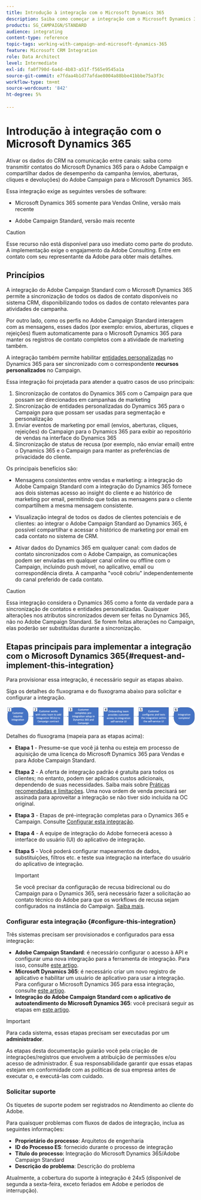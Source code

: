 ```yaml
---
title: Introdução à integração com o Microsoft Dynamics 365
description: Saiba como começar a integração com o Microsoft Dynamics 365
products: SG_CAMPAIGN/STANDARD
audience: integrating
content-type: reference
topic-tags: working-with-campaign-and-microsoft-dynamics-365
feature: Microsoft CRM Integration
role: Data Architect
level: Intermediate
exl-id: fa0f790d-6a4d-4b83-a51f-f565e9545a1a
source-git-commit: e7fdaa4b1d77afdae8004a88bbe41bbbe75a3f3c
workflow-type: tm+mt
source-wordcount: '842'
ht-degree: 5%

---
```


# Introdução à integração com o Microsoft Dynamics 365

Ativar os dados do CRM na comunicação entre canais: saiba como transmitir contatos do Microsoft Dynamics 365 para o Adobe Campaign e compartilhar dados de desempenho da campanha (envios, aberturas, cliques e devoluções) do Adobe Campaign para o Microsoft Dynamics 365.

Essa integração exige as seguintes versões de software:

* Microsoft Dynamics 365 somente para Vendas Online, versão mais recente

* Adobe Campaign Standard, versão mais recente

>[!CAUTION]
>
>Esse recurso não está disponível para uso imediato como parte do produto. A implementação exige o engajamento da Adobe Consulting. Entre em contato com seu representante da Adobe para obter mais detalhes.
>

## Princípios

A integração do Adobe Campaign Standard com o Microsoft Dynamics 365 permite a sincronização de todos os dados de contato disponíveis no sistema CRM, disponibilizando todos os dados de contato relevantes para atividades de campanha.

Por outro lado, como os perfis no Adobe Campaign Standard interagem com as mensagens, esses dados (por exemplo: envios, aberturas, cliques e rejeições) fluem automaticamente para o Microsoft Dynamics 365 para manter os registros de contato completos com a atividade de marketing também.

A integração também permite habilitar [entidades personalizadas](../../integrating/using/d365-acs-self-service-app-settings.md) no Dynamics 365 para ser sincronizado com o correspondente **recursos personalizados** no Campaign.

Essa integração foi projetada para atender a quatro casos de uso principais:

1. Sincronização de contatos do Dynamics 365 com o Campaign para que possam ser direcionados em campanhas de marketing
1. Sincronização de entidades personalizadas do Dynamics 365 para o Campaign para que possam ser usadas para segmentação e personalização
1. Enviar eventos de marketing por email (envios, aberturas, cliques, rejeições) do Campaign para o Dynamics 365 para exibir ao repositório de vendas na interface do Dynamics 365
1. Sincronização de status de recusa (por exemplo, não enviar email) entre o Dynamics 365 e o Campaign para manter as preferências de privacidade do cliente.

Os principais benefícios são:

* Mensagens consistentes entre vendas e marketing: a integração do Adobe Campaign Standard com a integração do Dynamics 365 fornece aos dois sistemas acesso ao insight do cliente e ao histórico de marketing por email, permitindo que todas as mensagens para o cliente compartilhem a mesma mensagem consistente.

* Visualização integral de todos os dados de clientes potenciais e de clientes: ao integrar o Adobe Campaign Standard ao Dynamics 365, é possível compartilhar e acessar o histórico de marketing por email em cada contato no sistema de CRM.

* Ativar dados do Dynamics 365 em qualquer canal: com dados de contato sincronizados com o Adobe Campaign, as comunicações podem ser enviadas em qualquer canal online ou offline com o Campaign, incluindo push móvel, no aplicativo, email ou correspondência direta. A campanha &quot;você cobriu&quot; independentemente do canal preferido de cada contato.

>[!CAUTION]
>
>Essa integração considera o Dynamics 365 como a fonte da verdade para a sincronização de contatos e entidades personalizadas.  Quaisquer alterações nos atributos sincronizados devem ser feitas no Dynamics 365, não no Adobe Campaign Standard.  Se forem feitas alterações no Campaign, elas poderão ser substituídas durante a sincronização.
>

## Etapas principais para implementar a integração com o Microsoft Dynamics 365{#request-and-implement-this-integration}

Para provisionar essa integração, é necessário seguir as etapas abaixo.

Siga os detalhes do fluxograma e do fluxograma abaixo para solicitar e configurar a integração.

![](assets/provisioning-wf.png)

Detalhes do fluxograma (mapeia para as etapas acima):

* **Etapa 1** - Presume-se que você já tenha ou esteja em processo de aquisição de uma licença do Microsoft Dynamics 365 para Vendas e para Adobe Campaign Standard.
* **Etapa 2** - A oferta de integração padrão é gratuita para todos os clientes; no entanto, podem ser aplicados custos adicionais, dependendo de suas necessidades. Saiba mais sobre [Práticas recomendadas e limitações](../../integrating/using/d365-acs-notices-and-recommendations.md). Uma nova ordem de venda precisará ser assinada para aproveitar a integração se não tiver sido incluída na OC original.
* **Etapa 3** - Etapas de pré-integração completas para o Dynamics 365 e Campaign. Consulte [Configurar esta integração](#configure-this-integration).
* **Etapa 4** - A equipe de integração do Adobe fornecerá acesso à interface do usuário (UI) do aplicativo de integração.
* **Etapa 5** - Você poderá configurar mapeamentos de dados, substituições, filtros etc. e teste sua integração na interface do usuário do aplicativo de integração.

  >[!IMPORTANT]
  >
  > Se você precisar da configuração de recusa bidirecional ou do Campaign para o Dynamics 365, será necessário fazer a solicitação ao contato técnico do Adobe para que os workflows de recusa sejam configurados na instância do Campaign. [Saiba mais](../../integrating/using/d365-acs-notices-and-recommendations.md#opt-out).

### Configurar esta integração {#configure-this-integration}

Três sistemas precisam ser provisionados e configurados para essa integração:

* **Adobe Campaign Standard**: é necessário configurar o acesso à API e configurar uma nova integração para a ferramenta de integração. Para isso, consulte [este artigo](../../integrating/using/d365-acs-configure-adobe-io.md).
* **Microsoft Dynamics 365**: é necessário criar um novo registro de aplicativo e habilitar um usuário de aplicativo para usar a integração.  Para configurar o Microsoft Dynamics 365 para essa integração, consulte [este artigo](../../integrating/using/d365-acs-configure-d365.md).
* **Integração do Adobe Campaign Standard com o aplicativo de autoatendimento do Microsoft Dynamics 365**: você precisará seguir as etapas em [este artigo](../../integrating/using/d365-acs-self-service-app-control-access.md).

>[!IMPORTANT]
>
>Para cada sistema, essas etapas precisam ser executadas por um **administrador**.
>
>As etapas desta documentação guiarão você pela criação de integrações/registros que envolvem a atribuição de permissões e/ou acesso de administrador.  É sua responsabilidade garantir que essas etapas estejam em conformidade com as políticas de sua empresa antes de executar o, e executá-las com cuidado.
>

### Solicitar suporte

Os tíquetes de suporte podem ser registrados no Atendimento ao cliente do Adobe.

Para quaisquer problemas com fluxos de dados de integração, inclua as seguintes informações:

* **Proprietário do processo**: Arquitetos de engenharia
* **ID do Processo ES**: fornecido durante o processo de integração
* **Título do processo**: Integração do Microsoft Dynamics 365/Adobe Campaign Standard
* **Descrição do problema**: Descrição do problema

Atualmente, a cobertura do suporte à integração é 24x5 (disponível de segunda a sexta-feira, exceto feriados em Adobe e períodos de interrupção).
